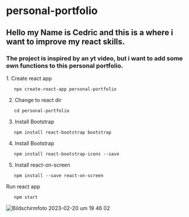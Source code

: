 # personal-portfolio

<h2>Hello my Name is Cedric and this is a where i want to improve my react skills.</h2>
<h3>The project is inspired by an yt video, but i want to add some own functions to this personal portfolio.</h3>
1. Create react app

```
   npx create-react-app personal-portfolio
```

2. Change to react dir

```
   cd personal-portfolio
```

3. Install Bootstrap

```
   npm install react-bootstrap bootstrap
```

4. Install Bootstrap

```
   npm install react-bootstrap-icons --save
```

5. Install react-on-screen

```
   npm install --save react-on-screen
```

Run react app

```
   npm start
```
![Bildschirm­foto 2023-02-20 um 19 46 02](https://user-images.githubusercontent.com/62056776/220180478-ba1e8718-f036-4e8a-ae71-7655fa7402c3.png)
